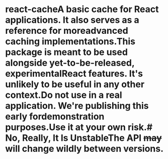 # react-cacheA basic cache for React applications. It also serves as a reference for moreadvanced caching implementations.This package is meant to be used alongside yet-to-be-released, experimentalReact features. It's unlikely to be useful in any other context.**Do not use in a real application.** We're publishing this early fordemonstration purposes.**Use it at your own risk.**# No, Really, It Is UnstableThe API ~~may~~ will change wildly between versions.